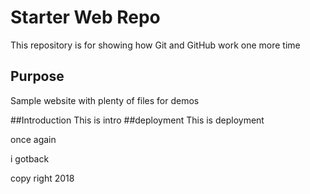 # Starter Web Repo

This repository is for showing how Git and GitHub work
one more time
## Purpose

Sample website with plenty of files for demos

##Introduction
This is intro
##deployment
This is deployment

once again

i gotback

copy right 2018